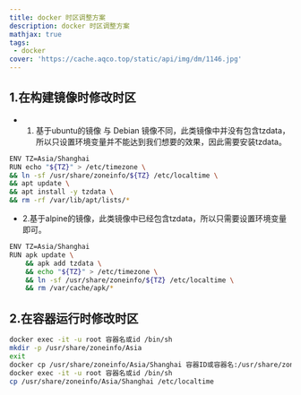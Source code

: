 ```yaml
---
title: docker 时区调整方案
description: docker 时区调整方案
mathjax: true
tags:
 - docker
cover: 'https://cache.aqco.top/static/api/img/dm/1146.jpg'
---
```




## 1.在构建镜像时修改时区

- 1. 基于ubuntu的镜像 与 Debian 镜像不同，此类镜像中并没有包含tzdata，所以只设置环境变量并不能达到我们想要的效果，因此需要安装tzdata。

```bash
ENV TZ=Asia/Shanghai 
RUN echo "${TZ}" > /etc/timezone \ 
&& ln -sf /usr/share/zoneinfo/${TZ} /etc/localtime \ 
&& apt update \ 
&& apt install -y tzdata \ 
&& rm -rf /var/lib/apt/lists/*
``` 

- 2.基于alpine的镜像，此类镜像中已经包含tzdata，所以只需要设置环境变量即可。

```bash
ENV TZ=Asia/Shanghai
RUN apk update \
    && apk add tzdata \
    && echo "${TZ}" > /etc/timezone \
    && ln -sf /usr/share/zoneinfo/${TZ} /etc/localtime \
    && rm /var/cache/apk/*
```

## 2.在容器运行时修改时区

```bash
docker exec -it -u root 容器名或id /bin/sh
mkdir -p /usr/share/zoneinfo/Asia
exit
docker cp /usr/share/zoneinfo/Asia/Shanghai 容器ID或容器名:/usr/share/zoneinfo/Asia
docker exec -it -u root 容器名或id /bin/sh
cp /usr/share/zoneinfo/Asia/Shanghai /etc/localtime
```
